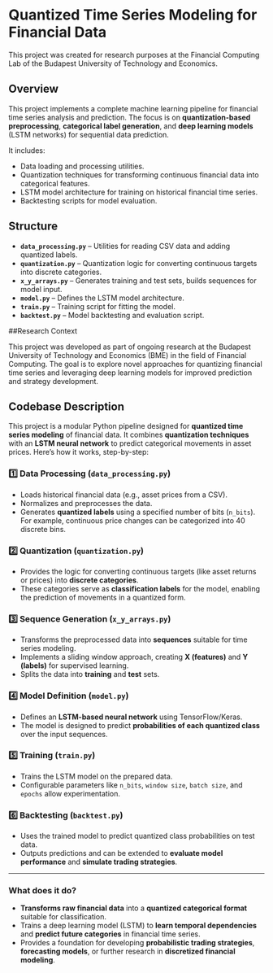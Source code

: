 # Quantized Time Series Modeling for Financial Data

This project was created for research purposes at the Financial Computing Lab of the Budapest University of Technology and Economics.

## Overview

This project implements a complete machine learning pipeline for financial time series analysis and prediction. The focus is on **quantization-based preprocessing**, **categorical label generation**, and **deep learning models** (LSTM networks) for sequential data prediction.

It includes:
- Data loading and processing utilities.
- Quantization techniques for transforming continuous financial data into categorical features.
- LSTM model architecture for training on historical financial time series.
- Backtesting scripts for model evaluation.

## Structure

- **`data_processing.py`** – Utilities for reading CSV data and adding quantized labels.
- **`quantization.py`** – Quantization logic for converting continuous targets into discrete categories.
- **`x_y_arrays.py`** – Generates training and test sets, builds sequences for model input.
- **`model.py`** – Defines the LSTM model architecture.
- **`train.py`** – Training script for fitting the model.
- **`backtest.py`** – Model backtesting and evaluation script.

##Research Context

This project was developed as part of ongoing research at the Budapest University of Technology and Economics (BME) in the field of Financial Computing. The goal is to explore novel approaches for quantizing financial time series and leveraging deep learning models for improved prediction and strategy development.

## Codebase Description

This project is a modular Python pipeline designed for **quantized time series modeling** of financial data. It combines **quantization techniques** with an **LSTM neural network** to predict categorical movements in asset prices. Here’s how it works, step-by-step:

### 1️⃣ Data Processing (`data_processing.py`)
- Loads historical financial data (e.g., asset prices from a CSV).
- Normalizes and preprocesses the data.
- Generates **quantized labels** using a specified number of bits (`n_bits`). For example, continuous price changes can be categorized into 40 discrete bins.

### 2️⃣ Quantization (`quantization.py`)
- Provides the logic for converting continuous targets (like asset returns or prices) into **discrete categories**.
- These categories serve as **classification labels** for the model, enabling the prediction of movements in a quantized form.

### 3️⃣ Sequence Generation (`x_y_arrays.py`)
- Transforms the preprocessed data into **sequences** suitable for time series modeling.
- Implements a sliding window approach, creating **X (features)** and **Y (labels)** for supervised learning.
- Splits the data into **training** and **test** sets.

### 4️⃣ Model Definition (`model.py`)
- Defines an **LSTM-based neural network** using TensorFlow/Keras.
- The model is designed to predict **probabilities of each quantized class** over the input sequences.

### 5️⃣ Training (`train.py`)
- Trains the LSTM model on the prepared data.
- Configurable parameters like `n_bits`, `window size`, `batch size`, and `epochs` allow experimentation.

### 6️⃣ Backtesting (`backtest.py`)
- Uses the trained model to predict quantized class probabilities on test data.
- Outputs predictions and can be extended to **evaluate model performance** and **simulate trading strategies**.

---

### What does it do?

- **Transforms raw financial data** into a **quantized categorical format** suitable for classification.
- Trains a deep learning model (LSTM) to **learn temporal dependencies** and **predict future categories** in financial time series.
- Provides a foundation for developing **probabilistic trading strategies**, **forecasting models**, or further research in **discretized financial modeling**.

